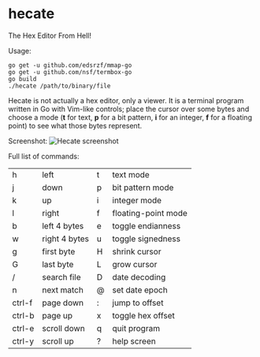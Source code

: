 # hecate
The Hex Editor From Hell!

Usage:

    go get -u github.com/edsrzf/mmap-go
    go get -u github.com/nsf/termbox-go
    go build
    ./hecate /path/to/binary/file

Hecate is not actually a hex editor, only a viewer. It is a terminal program
written in Go with Vim-like controls; place the cursor over some bytes and
choose a mode (**t** for text, **p** for a bit pattern, **i** for an integer,
**f** for a floating point) to see what those bytes represent.

Screenshot:
![Hecate screenshot](http://www.evanmiller.org/images/hecate-screenshot1.png)

Full list of commands:

<table>
<tr><td>h</td><td>left</td> <td>t</td><td>text mode</td></tr>
<tr><td>j</td><td>down</td> <td>p</td><td>bit pattern mode</td></tr>
<tr><td>k</td><td>up</td> <td>i</td><td>integer mode</td></tr>
<tr><td>l</td><td>right</td> <td>f</td><td>floating-point mode</td></tr>

<tr><td>b</td><td>left 4 bytes</td> <td>e</td><td>toggle endianness</td></tr>
<tr><td>w</td><td>right 4 bytes</td> <td>u</td><td>toggle signedness</td></tr>

<tr><td>g</td><td>first byte</td> <td>H</td><td>shrink cursor</td></tr>
<tr><td>G</td><td>last byte</td> <td>L</td><td>grow cursor</td></tr>

<tr><td>/</td><td>search file</td> <td>D</td><td>date decoding</td></tr>
<tr><td>n</td><td>next match</td> <td>@</td><td>set date epoch</td></tr>

<tr><td>ctrl-f</td><td>page down</td> <td>:</td><td>jump to offset</td></tr>
<tr><td>ctrl-b</td><td>page up</td> <td>x</td><td>toggle hex offset</td></tr>

<tr><td>ctrl-e</td><td>scroll down</td> <td>q</td><td>quit program</td></tr>
<tr><td>ctrl-y</td><td>scroll up</td> <td>?</td><td>help screen</td></tr> 
</table>
